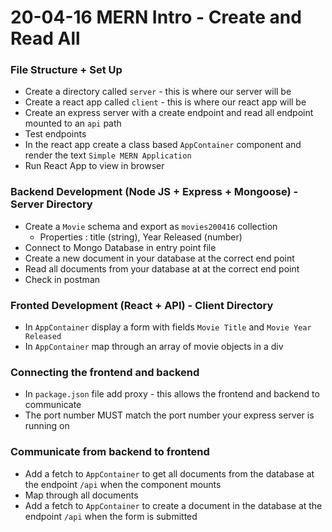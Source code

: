 # 20-04-16 MERN Intro - Create and Read All

### File Structure + Set Up
- Create a directory called `server` - this is where our server will be 
- Create a react app called `client` - this is where our react app will be
- Create an express server with a create endpoint and read all endpoint mounted to an `api` path
- Test endpoints
- In the react app create a class based `AppContainer` component and render the text `Simple MERN Application`
- Run React App to view in browser

### Backend Development (Node JS + Express + Mongoose) - Server Directory
- Create a `Movie` schema and export as `movies200416` collection
    - Properties : title (string), Year Released (number)
- Connect to Mongo Database in entry point file
- Create a new document in your database at the correct end point
- Read all documents from your database at at the correct end point
- Check in postman

### Fronted Development (React + API) - Client Directory
- In `AppContainer` display a form with fields `Movie Title` and `Movie Year Released`
- In `AppContainer` map through an array of movie objects in a div

### Connecting the frontend and backend
- In `package.json` file add proxy - this allows the frontend and backend to communicate
- The port number MUST match the port number your express server is running on

### Communicate from backend to frontend
- Add a fetch to `AppContainer` to get all documents from the database at the endpoint `/api` when the component mounts
- Map through all documents
- Add a fetch to `AppContainer` to create a document in the database at the endpoint `/api` when the form is submitted
